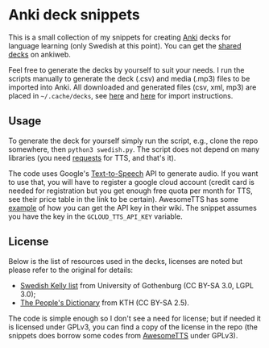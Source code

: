 # Anki deck snippets

This is a small collection of my snippets for creating [Anki] decks
for language learning (only Swedish at this point). You can get the
[shared decks] on ankiweb.

Feel free to generate the decks by yourself to suit your needs. I run
the scripts manually to generate the deck (.csv) and media (.mp3)
files to be imported into Anki.  All downloaded and generated files
(csv, xml, mp3) are placed in `~/.cache/decks`, see [here][import csv]
and [here][import media] for import instructions.

[Anki]: https://apps.ankiweb.net/
[shared decks]: https://ankiweb.net/shared/by-author/120881044
[import csv]: https://docs.ankiweb.net/importing/text-files.html
[import media]: https://docs.ankiweb.net/media.html

## Usage

To generate the deck for yourself simply run the script, e.g., clone
the repo somewhere, then `python3 swedish.py`. The script does not
depend on many libraries (you need [requests] for TTS, and that's it).

[requests]: https://docs.python-requests.org/en/latest/user/install/#install

The code uses Google's
[Text-to-Speech](https://cloud.google.com/text-to-speech) API to
generate audio. If you want to use that, you will have to register a
google cloud account (credit card is needed for registration but you
get enough free quota per month for TTS, see their price table in the
link to be certain). AwesomeTTS has some [example][gcloud_api_key] of
how you can get the API key in their wiki.  The snippet assumes you
have the key in the `GCLOUD_TTS_API_KEY` variable.

[gcloud_api_key]: https://github.com/AwesomeTTS/awesometts-anki-addon/wiki/Google-Cloud-Text-to-Speech

## License

Below is the list of resources used in the decks, licenses are noted
but please refer to the original for details:

- [Swedish Kelly list] from University of Gothenburg (CC BY-SA 3.0, LGPL 3.0);
- [The People's Dictionary] from KTH (CC BY-SA 2.5).

[Swedish Kelly list]: https://spraakbanken.gu.se/en/resources/kelly
[The People's Dictionary]: https://folkets-lexikon.csc.kth.se/folkets/om.en.html

The code is simple enough so I don't see a need for license; but if
needed it is licensed under GPLv3, you can find a copy of the license
in the repo (the snippets does borrow some codes from [AwesomeTTS]
under GPLv3).

[AwesomeTTS]: https://github.com/AwesomeTTS/awesometts-anki-addon
